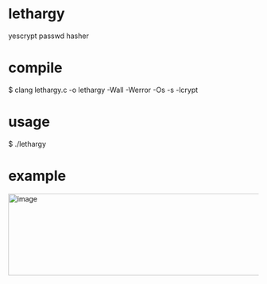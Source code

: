 # lethargy
yescrypt passwd hasher

# compile
$ clang lethargy.c -o lethargy -Wall -Werror -Os -s -lcrypt

# usage
$ ./lethargy

# example
<img width="790" height="165" alt="image" src="https://github.com/user-attachments/assets/2f437cad-680e-456a-ba2e-e8a1e03f2881" />
